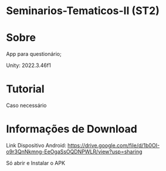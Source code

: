 # Seminarios-Tematicos-II (ST2)

# Sobre
App para questionário; 

Unity: 2022.3.46f1

# Tutorial
Caso necessário

# Informações de Download
Link Dispositivo Android: https://drive.google.com/file/d/1b0OI-o9r3QnNkmng-EeOgaSsOQDNPWLR/view?usp=sharing

Só abrir e Instalar o APK


